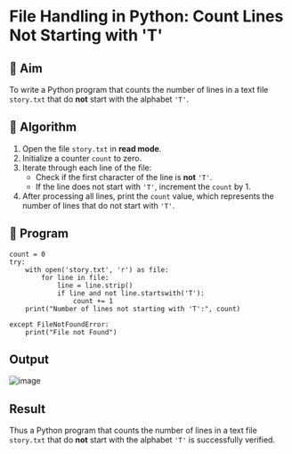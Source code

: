 # File Handling in Python: Count Lines Not Starting with 'T'

## 🎯 Aim
To write a Python program that counts the number of lines in a text file `story.txt` that do **not** start with the alphabet `'T'`.

## 🧠 Algorithm
1. Open the file `story.txt` in **read mode**.
2. Initialize a counter `count` to zero.
3. Iterate through each line of the file:
   - Check if the first character of the line is **not** `'T'`.
   - If the line does not start with `'T'`, increment the `count` by 1.
4. After processing all lines, print the `count` value, which represents the number of lines that do not start with `'T'`.

## 🧾 Program
```
count = 0
try:
    with open('story.txt', 'r') as file:
        for line in file:
            line = line.strip() 
            if line and not line.startswith('T'):
                count += 1
    print("Number of lines not starting with 'T':", count)

except FileNotFoundError:
    print("File not Found")

```
## Output

![image](https://github.com/user-attachments/assets/cdb590a9-627c-49cc-9439-22e01d608be0)


## Result
Thus a Python program that counts the number of lines in a text file `story.txt` that do **not** start with the alphabet `'T'` is successfully verified.
